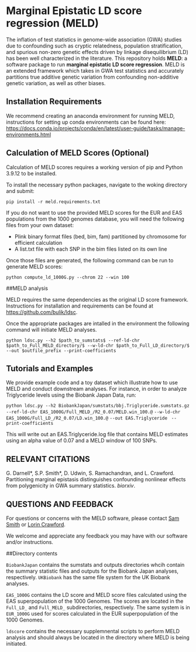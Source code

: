 # Marginal Epistatic LD score regression (MELD)

The inflation of test statistics in genome-wide association (GWA) studies due to confounding such as cryptic relatedness, population stratification, and spurious non-zero genetic effects driven by linkage disequilibrium (LD) has been well characterized in the literature. This repository holds **MELD**: a software package to run **marginal epistatic LD score regression**. MELD is an extended framework which takes in GWA test statistics and accurately partitions true additive genetic variation from confounding non-additive genetic variation, as well as other biases.

## Installation Requirements

We recommend creating an anaconda environment for running MELD, instructions for setting up conda environments can be found here: https://docs.conda.io/projects/conda/en/latest/user-guide/tasks/manage-environments.html

## Calculation of MELD Scores (Optional)

Calculation of MELD scores requires a working version of pip and Python 3.9.12 to be installed.

To install the necessary python packages, navigate to the woking directory and submit:

```pip install -r meld.requirements.txt```

If you do not want to use the provided MELD scores for the EUR and EAS populations from the 1000 genomes database, you will need the following files from your own dataset:

* Plink binary format files (bed, bim, fam) partitioned by chromosome for efficient calculation
* A list.txt file with each SNP in the bim files listed on its own line

Once those files are generated, the following command can be run to generate MELD scores:

```python compute_ld_1000G.py --chrom 22 --win 100```

##MELD analysis

MELD requires the same dependencies as the original LD score framework. Instructions for installation and requirements can be found at https://github.com/bulik/ldsc. 

Once the appropriate packages are intalled in the environment the following command will initiate MELD analyses.

```python ldsc.py --h2 $path_to_sumstats$ --ref-ld-chr $path_to_Full_MELD_directory/$ --w-ld-chr $path_to_Full_LD_directory/$ --out $outfile_prefix --print-coefficients```

 ## Tutorials and Examples
 
We provide example code and a toy dataset which illustrate how to use MELD and conduct downstream analyses.
For instance, in order to analyze Triglyceride levels using the Biobank Japan Data, run:

```python ldsc.py --h2 BiobankJapan/sumstats/bbj.Triglyceride.sumstats.gz```
    ```--ref-ld-chr EAS_1000G/Full_MELD_/R2_0.07/MELD.win_100.@```
    ```--w-ld-chr EAS_1000G/Full_LD_/R2_0.07/LD.win_100.@```
    ```--out EAS.Triglyceride ```
    ```--print-coefficients```

This will write out an EAS.Triglyceride.log file that contains MELD estimates using an alpha value of 0.07 and a MELD window of 100 SNPs.
 ## RELEVANT CITATIONS

G. Darnell*, S.P. Smith*, D. Udwin, S. Ramachandran, and L. Crawford. Partitioning marginal epistasis distinguishes confounding nonlinear effects from polygenicity in GWA summary statistics. _biorxiv_.

## QUESTIONS AND FEEDBACK
For questions or concerns with the MELD software, please contact [Sam Smith](mailto:samuel_smith1@brown.edu) or [Lorin Crawford](mailto:lcrawford@microsoft.com).

We welcome and appreciate any feedback you may have with our software and/or instructions.

##Directory contents

```BiobankJapan``` contains the sumstats and outputs directories whcih contain the summary statistic files and outputs for the Biobank Japan analyses, respectively. ```UKBiobank``` has the same file system for the UK Biobank analyses. 

```EAS_1000G``` contains the LD score and MELD score files calculated using the EAS superpopulation of the 1000 Genomes. The scores are located in the ```Full_LD_``` and ```Full_MELD_``` subdirectories, respectively. The same system is in ```EUR_1000G``` used for scores calculated in the EUR  superpopulation of the 1000 Genomes. 

```ldscore``` contains the necessary supplemnental scripts to perform MELD analysis and should always be located in the directory where MELD is being initiated. 
